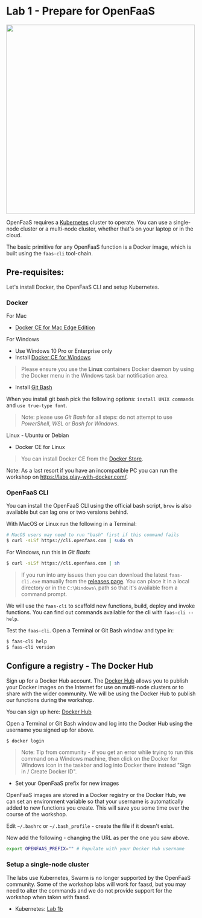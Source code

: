 # Lab 1 - Prepare for OpenFaaS

<img src="https://github.com/openfaas/media/raw/master/OpenFaaS_Magnet_3_1_png.png" width="500px"></img>

OpenFaaS requires a [Kubernetes](https://kubernetes.io) cluster to operate. You can use a single-node cluster or a multi-node cluster, whether that's on your laptop or in the cloud.

The basic primitive for any OpenFaaS function is a Docker image, which is built using the `faas-cli` tool-chain.

## Pre-requisites:

Let's install Docker, the OpenFaaS CLI and setup Kubernetes.

### Docker

For Mac

* [Docker CE for Mac Edge Edition](https://store.docker.com/editions/community/docker-ce-desktop-mac)

For Windows 

* Use Windows 10 Pro or Enterprise only
* Install [Docker CE for Windows](https://store.docker.com/editions/community/docker-ce-desktop-windows)

> Please ensure you use the **Linux** containers Docker daemon by using the Docker menu in the Windows task bar notification area.

* Install [Git Bash](https://git-scm.com/downloads)

When you install git bash pick the following options: `install UNIX commands` and `use true-type font`.

> Note: please use *Git Bash* for all steps: do not attempt to use *PowerShell*, *WSL* or *Bash for Windows*.

Linux - Ubuntu or Debian

* Docker CE for Linux

> You can install Docker CE from the [Docker Store](https://store.docker.com).

Note: As a last resort if you have an incompatible PC you can run the workshop on https://labs.play-with-docker.com/.

### OpenFaaS CLI

You can install the OpenFaaS CLI using the official bash script, `brew` is also available but can lag one or two versions behind.

With MacOS or Linux run the following in a Terminal:

```sh
# MacOS users may need to run "bash" first if this command fails
$ curl -sLSf https://cli.openfaas.com | sudo sh
```

For Windows, run this in *Git Bash*:

```sh
$ curl -sLSf https://cli.openfaas.com | sh
```

> If you run into any issues then you can download the latest `faas-cli.exe` manually from the [releases page](https://github.com/openfaas/faas-cli/releases). You can place it in a local directory or in the `C:\Windows\` path so that it's available from a command prompt.

We will use the `faas-cli` to scaffold new functions, build, deploy and invoke functions. You can find out commands available for the cli with `faas-cli --help`.

Test the `faas-cli`. Open a Terminal or Git Bash window and type in:

```sh
$ faas-cli help
$ faas-cli version
```

## Configure a registry - The Docker Hub

Sign up for a Docker Hub account. The [Docker Hub](https://hub.docker.com) allows you to publish your Docker images on the Internet for use on multi-node clusters or to share with the wider community. We will be using the Docker Hub to publish our functions during the workshop.

You can sign up here: [Docker Hub](https://hub.docker.com)

Open a Terminal or Git Bash window and log into the Docker Hub using the username you signed up for above.

```sh
$ docker login
```

> Note: Tip from community - if you get an error while trying to run this command on a Windows machine, then click on the Docker for Windows icon in the taskbar and log into Docker there instead "Sign in / Create Docker ID".

* Set your OpenFaaS prefix for new images

OpenFaaS images are stored in a Docker registry or the Docker Hub, we can set an environment variable so that your username is automatically added to new functions you create. This will save you some time over the course of the workshop.

Edit `~/.bashrc` or `~/.bash_profile` - create the file if it doesn't exist.

Now add the following - changing the URL as per the one you saw above.

```sh
export OPENFAAS_PREFIX="" # Populate with your Docker Hub username
```

### Setup a single-node cluster

The labs use Kubernetes, Swarm is no longer supported by the OpenFaaS community. Some of the workshop labs will work for faasd, but you may need to alter the commands and we do not provide support for the workshop when taken with faasd.

* Kubernetes: [Lab 1b](./lab1b.md)
